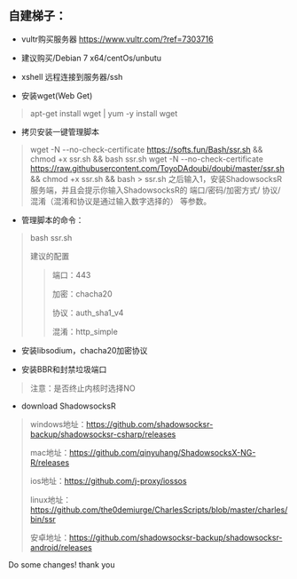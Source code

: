 
## 自建梯子：

* vultr购买服务器 https://www.vultr.com/?ref=7303716 

* 建议购买/Debian 7 x64/centOs/unbutu 

* xshell 远程连接到服务器/ssh 
* 安装wget(Web Get) 

> apt-get install wget | yum -y install wget 

* 拷贝安装一键管理脚本 

> wget -N --no-check-certificate https://softs.fun/Bash/ssr.sh && chmod +x ssr.sh && bash ssr.sh 
> wget -N --no-check-certificate https://raw.githubusercontent.com/ToyoDAdoubi/doubi/master/ssr.sh && chmod +x ssr.sh && bash > ssr.sh
> 之后输入1，安装ShadowsocksR服务端，并且会提示你输入ShadowsocksR的 端口/密码/加密方式/ 协议/混淆（混淆和协议是通过输入数字选择的） 等参数。

* 管理脚本的命令：
> bash ssr.sh 
> 
>   建议的配置 
> > 
> >   端口：443 
> > 
> >   加密：chacha20 
> > 
> >   协议：auth_sha1_v4 
> > 
> >   混淆：http_simple 


* 安装libsodium，chacha20加密协议

* 安装BBR和封禁垃圾端口

> 注意：是否终止内核时选择NO

* download ShadowsocksR 
> windows地址：https://github.com/shadowsocksr-backup/shadowsocksr-csharp/releases
> 
> mac地址：https://github.com/qinyuhang/ShadowsocksX-NG-R/releases
> 
> ios地址：https://github.com/j-proxy/iossos
> 
> linux地址：https://github.com/the0demiurge/CharlesScripts/blob/master/charles/bin/ssr
> 
> 安卓地址：https://github.com/shadowsocksr-backup/shadowsocksr-android/releases

Do some changes! thank you
